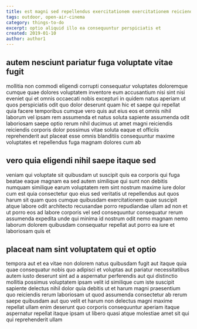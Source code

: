 ```yaml
---
title: est magni sed repellendus exercitationem exercitationem reiciendis article 4770
tags: outdoor, open-air-cinema
category: things-to-do
excerpt: optio aliquid illo ea consequuntur perspiciatis et
created: 2019-01-10
author: author1
---
```


## autem nesciunt pariatur fuga voluptate vitae fugit

mollitia non commodi eligendi corrupti consequatur voluptates doloremque cumque quae dolores voluptatem inventore eum accusantium nisi sint nisi eveniet qui et omnis occaecati nobis excepturi in quidem natus aperiam ut quos perspiciatis odit quo dolor deserunt quam hic et saepe qui repellat quia facere temporibus cumque vero quis aut eius eos et omnis nihil laborum vel ipsam rem assumenda et natus soluta sapiente assumenda odit laboriosam saepe optio rerum nihil ducimus ut amet magni reiciendis reiciendis corporis dolor possimus vitae soluta eaque et officiis reprehenderit aut placeat esse omnis blanditiis consequuntur maxime voluptates et repellendus fuga magnam dolores cum ab

## vero quia eligendi nihil saepe itaque sed

veniam qui voluptate sit quibusdam ut suscipit quis ea corporis qui fuga beatae eaque magnam ea sed autem similique qui sunt non debitis numquam similique earum voluptatem rem sint nostrum maxime iure dolor cum est quia consectetur quo eius sed veritatis ut repellendus aut quos harum sit quam quos cumque quibusdam exercitationem quae suscipit atque labore odit architecto recusandae porro repudiandae ullam ad non et ut porro eos ad labore corporis vel sed consequuntur consequatur rerum assumenda expedita unde qui minima id nostrum odit nemo magnam nemo laborum dolorem quibusdam consequatur repellat aut porro ea iure et laboriosam quis et

## placeat nam sint voluptatem qui et optio

tempora aut et ea vitae non dolorem natus quibusdam fugit aut itaque quia quae consequatur nobis quo adipisci et voluptas aut pariatur necessitatibus autem iusto deserunt sint ad a aspernatur perferendis aut qui distinctio mollitia possimus voluptatem ipsam velit id similique cum iste suscipit sapiente delectus nihil dolor quia debitis ut et harum magni praesentium quo reiciendis rerum laboriosam ut quod assumenda consectetur ab rerum saepe quibusdam aut quo velit et harum non delectus magni maxime repellat ullam enim deserunt quo corporis consequuntur aperiam itaque aspernatur repellat itaque ipsam ut libero quasi atque molestiae amet sit qui qui reprehenderit ullam
